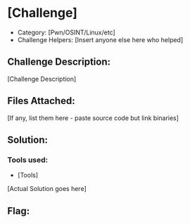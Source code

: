 # [Challenge]

- Category: [Pwn/OSINT/Linux/etc]
- Challenge Helpers: [Insert anyone else here who helped]

## Challenge Description:
[Challenge Description]

## Files Attached:
[If any, list them here - paste source code but link binaries]

## Solution:

### Tools used:
- [Tools]

[Actual Solution goes here]

## Flag: